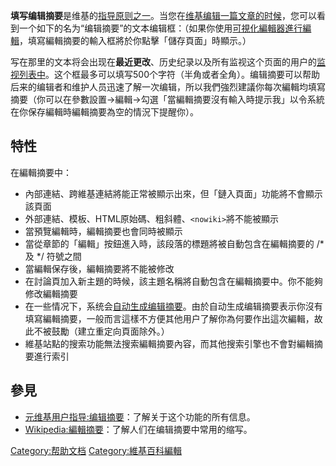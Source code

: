 **填写编辑摘要**是维基的[指导原则之一](https://zh.wikipedia.org/wiki/Wikipedia:守则与指导 "wikilink")。当您在[维基](https://zh.wikipedia.org/wiki/维基 "wikilink")[编辑一篇文章的时候](https://zh.wikipedia.org/wiki/Wikipedia:如何编辑页面 "wikilink")，您可以看到一个如下的名为“编辑摘要”的文本编辑框：（如果你使用[可視化編輯器進行編輯](https://zh.wikipedia.org/wiki/Wikipedia:可视化编辑器 "wikilink")，填寫編輯摘要的輸入框將於你點擊「儲存頁面」時顯示。）

写在那里的文本将会出现在**最近更改**、历史纪录以及所有监视这个页面的用户的[监视列表中](https://zh.wikipedia.org/wiki/Help:监视列表 "wikilink")。这个框最多可以填写500个字符（半角或者全角）。编辑摘要可以帮助后来的编辑者和维护人员迅速了解一次编辑，所以我們強烈建議你每次編輯均填寫摘要（你可以在參數設置→編輯→勾選「當編輯摘要沒有輸入時提示我」以令系統在你保存編輯時編輯摘要為空的情況下提醒你）。

## 特性

在編輯摘要中：

  - 內部連結、跨維基連結將能正常被顯示出來，但「鏈入頁面」功能將不會顯示該頁面
  - 外部連結、模板、HTML原始碼、粗斜體、`<nowiki>`將不能被顯示
  - 當預覽編輯時，編輯摘要也會同時被顯示
  - 當從章節的「編輯」按鈕進入時，該段落的標題將被自動包含在編輯摘要的 /\* 及 \*/ 符號之間
  - 當編輯保存後，編輯摘要將不能被修改
  - 在討論頁加入新主題的時候，該主題名稱將自動包含在編輯摘要中。你不能夠修改編輯摘要
  - 在一些情况下，系统会[自动生成编辑摘要](https://zh.wikipedia.org/wiki/Wikipedia:自動編輯摘要 "wikilink")。由於自动生成编辑摘要表示你沒有填寫編輯摘要，一般而言這樣不方便其他用户了解你為何要作出這次編輯，故此不被鼓勵（建立重定向頁面除外。）
  - 維基站點的搜索功能無法搜索編輯摘要內容，而其他搜索引擎也不會對編輯摘要進行索引

## 參見

  - [元维基用户指导:编辑摘要](https://zh.wikipedia.org/wiki/m:MediaWiki_User's_Guide:_Edit_summary "wikilink")：了解关于这个功能的所有信息。
  - [Wikipedia:編輯摘要](https://zh.wikipedia.org/wiki/Wikipedia:編輯摘要 "wikilink")：了解人们在编辑摘要中常用的缩写。

[Category:帮助文档](https://zh.wikipedia.org/wiki/Category:帮助文档 "wikilink")
[Category:維基百科編輯](https://zh.wikipedia.org/wiki/Category:維基百科編輯 "wikilink")